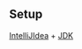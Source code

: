 ## Setup

[IntelliJIdea](https://www.jetbrains.com/idea/) +
[JDK](https://bell-sw.com/pages/downloads/#jdk-17-lts)